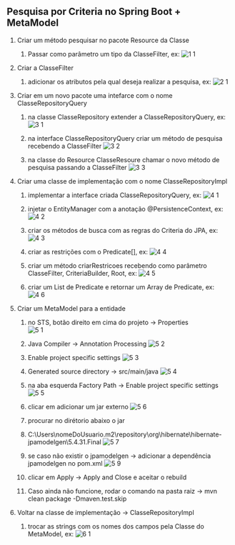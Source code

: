## Pesquisa por Criteria no Spring Boot + MetaModel ##

1. Criar um método pesquisar no pacote Resource da Classe
   1. Passar como parâmetro um tipo da ClasseFilter, ex:
   ![1 1](https://user-images.githubusercontent.com/50461475/210183944-31d2fd17-0cac-402f-89ae-c8204877aecf.png)

2. Criar a ClasseFilter
   1. adicionar os atributos pela qual deseja realizar a pesquisa, ex:
   ![2 1](https://user-images.githubusercontent.com/50461475/210183945-d2ff7a33-3cf3-4da9-b129-00aabb89a3e9.png)

3. Criar em um novo pacote uma intefarce com o nome ClasseRepositoryQuery
   1. na classe ClasseRepository extender a ClasseRepositoryQuery, ex:
   ![3 1](https://user-images.githubusercontent.com/50461475/210183942-679dbece-0d27-40c4-814a-bd68120ee766.png)
   
   2. na interface ClasseRepositoryQuery criar um método de pesquisa recebendo a ClasseFilter
   ![3 2](https://user-images.githubusercontent.com/50461475/210183941-696d2be8-a391-4c07-b64c-b16880705611.png)

   3. na classe do Resource ClasseResoure chamar o novo método de pesquisa passando a ClasseFilter
   ![3 3](https://user-images.githubusercontent.com/50461475/210183943-3331cb66-cb76-4e0c-a157-885b992c1d9f.png)

4. Criar uma classe de implementação com o nome ClasseRepositoryImpl
   1. implementar a interface criada ClasseRepositoryQuery, ex:
   ![4 1](https://user-images.githubusercontent.com/50461475/210439523-745fd1de-e0bd-45d2-92ee-9d110c1bf6f0.png)
   
   2. injetar o EntityManager com a anotação @PersistenceContext, ex:
   ![4 2](https://user-images.githubusercontent.com/50461475/210439525-938c20f4-5f3e-48ff-863b-b3f9cc1ff79d.png)
   
   3. criar os métodos de busca com as regras do Criteria do JPA, ex:
   ![4 3](https://user-images.githubusercontent.com/50461475/210439526-7e6d5e43-2ffd-419b-816a-929fbb819d1a.png)
   
   4. criar as restrições com o Predicate[], ex:
   ![4 4](https://user-images.githubusercontent.com/50461475/210439527-e82f48df-4ec5-40e8-97d7-9de98ffbdc21.png)
   
   5. criar um método criarRestricoes recebendo como parâmetro ClasseFilter, CriteriaBuilder, Root<ClasseFilter>, ex:
   ![4 5](https://user-images.githubusercontent.com/50461475/210439530-a48935cf-c232-41c6-966a-2d8201935bfb.png)
   
   6. criar um List de Predicate e retornar um Array de Predicate, ex:
   ![4 6](https://user-images.githubusercontent.com/50461475/210439533-dd0b5ae9-daf4-452f-b959-df0290dd1a5f.png)
   
5. Criar um MetaModel para a entidade
   1. no STS, botão direito em cima do projeto -> Properties <br>
   ![5 1](https://user-images.githubusercontent.com/50461475/210439534-536d60f4-11a4-4c2e-8533-921a3024428a.png)
   
   2. Java Compiler -> Annotation Processing
   ![5 2](https://user-images.githubusercontent.com/50461475/210439536-9861867e-42f7-4e13-a510-3eb2b4a166d5.png)
   
   3. Enable project specific settings
   ![5 3](https://user-images.githubusercontent.com/50461475/210439538-acb7a4b3-3b9f-41d3-8b0b-8e91e5f7719e.png)
   
   4. Generated source directory -> src/main/java
   ![5 4](https://user-images.githubusercontent.com/50461475/210439539-a1f4290c-d0f3-42cd-be66-f4d0890c4855.png)
   
   5. na aba esquerda Factory Path -> Enable project specific settings
   ![5 5](https://user-images.githubusercontent.com/50461475/210439541-d203b965-b3da-4665-859e-d1dbcd09a266.png)
   
   6. clicar em adicionar um jar externo
   ![5 6](https://user-images.githubusercontent.com/50461475/210439543-11474c59-4097-495b-a025-07243f097a27.png)
   
   7. procurar no dirétorio abaixo o jar
   8. C:\Users\nomeDoUsuario\.m2\repository\org\hibernate\hibernate-jpamodelgen\5.4.31.Final
   ![5 7](https://user-images.githubusercontent.com/50461475/210439545-f6f396a2-1167-4452-b304-0fd7b8057506.png)
   
   9. se caso não existir o jpamodelgen -> adicionar a dependência jpamodelgen no pom.xml
   ![5 9](https://user-images.githubusercontent.com/50461475/210439548-e2bff970-12d6-4d4e-bd24-3376cb8330f8.png)
   
   10. clicar em Apply -> Apply and Close e aceitar o rebuild
   11. Caso ainda não funcione, rodar o comando na pasta raiz -> mvn clean package -Dmaven.test.skip

6. Voltar na classe de implementação -> ClasseRepositoryImpl
   1. trocar as strings com os nomes dos campos pela Classe do MetaModel, ex:
   ![6 1](https://user-images.githubusercontent.com/50461475/210441278-bc387922-62ed-4a65-bb3c-292c80087424.png)
